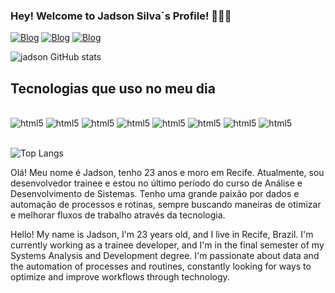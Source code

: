 ### Hey! Welcome to Jadson Silva´s Profile! 🙋‍♂️👾

[![Blog](https://img.shields.io/badge/LinkedIn-0077B5?style=for-the-badge&logo=linkedin&logoColor=white)](https://www.linkedin.com/in/jadson-luciano-94465824a/)
[![Blog](https://img.shields.io/badge/Instagram-E4405F?style=for-the-badge&logo=instagram&logoColor=white)](https://www.instagram.com/_jadson01/)
[![Blog](https://img.shields.io/badge/Gmail-D14836?style=for-the-badge&logo=gmail&logoColor=white)](jadson0120@gmail.com)

![jadson GitHub stats](https://github-readme-stats.vercel.app/api?username=jadsondev01&show_icons=true&theme=radical)


## Tecnologias que uso no meu dia

<div style = "display: inline_block"><br/>
<img a ="center" alt ="html5" src ="https://img.shields.io/badge/HTML5-E34F26?style=for-the-badge&logo=html5&logoColor=white" />
<img a ="center" alt ="html5" src ="https://img.shields.io/badge/CSS3-1572B6?style=for-the-badge&logo=css3&logoColor=white" />
<img a ="center" alt ="html5" src ="https://img.shields.io/badge/C%23-239120?style=for-the-badge&logo=c-sharp&logoColor=white" />
<img a ="center" alt ="html5" src ="https://img.shields.io/badge/.NET-5C2D91?style=for-the-badge&logo=.net&logoColor=white" />
<img a ="center" alt ="html5" src ="https://img.shields.io/badge/JavaScript-F7DF1E?style=for-the-badge&logo=javascript&logoColor=black" />
<img a ="center" alt ="html5" src ="https://img.shields.io/badge/Python-14354C?style=for-the-badge&logo=python&logoColor=white" />
<img a ="center" alt ="html5" src ="https://img.shields.io/badge/SQLite-07405E?style=for-the-badge&logo=sqlite&logoColor=white" />
<img a ="center" alt ="html5" src ="https://img.shields.io/badge/Microsoft_Excel-217346?style=for-the-badge&logo=microsoft-excel&logoColor=white" />
</div><br>

![Top Langs](https://github-readme-stats.vercel.app/api/top-langs/?username=jadsondev01&size_weight=0.5&count_weight=0.5)


Olá! Meu nome é Jadson, tenho 23 anos e moro em Recife. Atualmente, sou desenvolvedor trainee e estou no último período do curso de Análise e Desenvolvimento de Sistemas. Tenho uma grande paixão por dados e automação de processos e rotinas, sempre buscando maneiras de otimizar e melhorar fluxos de trabalho através da tecnologia.

Hello! My name is Jadson, I'm 23 years old, and I live in Recife, Brazil. I'm currently working as a trainee developer, and I'm in the final semester of my Systems Analysis and Development degree. I'm passionate about data and the automation of processes and routines, constantly looking for ways to optimize and improve workflows through technology.


